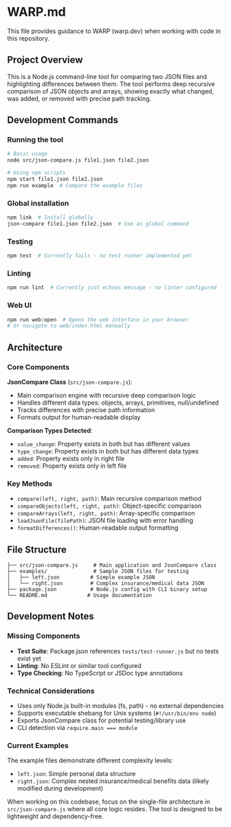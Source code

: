 # WARP.md

This file provides guidance to WARP (warp.dev) when working with code in this repository.

## Project Overview

This is a Node.js command-line tool for comparing two JSON files and highlighting differences between them. The tool performs deep recursive comparison of JSON objects and arrays, showing exactly what changed, was added, or removed with precise path tracking.

## Development Commands

### Running the tool
```bash
# Basic usage
node src/json-compare.js file1.json file2.json

# Using npm scripts
npm start file1.json file2.json
npm run example  # Compare the example files
```

### Global installation
```bash
npm link  # Install globally
json-compare file1.json file2.json  # Use as global command
```

### Testing
```bash
npm test  # Currently fails - no test runner implemented yet
```

### Linting
```bash
npm run lint  # Currently just echoes message - no linter configured
```

### Web UI
```bash
npm run web:open  # Opens the web interface in your browser
# Or navigate to web/index.html manually
```

## Architecture

### Core Components

**JsonCompare Class** (`src/json-compare.js`):
- Main comparison engine with recursive deep comparison logic
- Handles different data types: objects, arrays, primitives, null/undefined
- Tracks differences with precise path information
- Formats output for human-readable display

**Comparison Types Detected**:
- `value_change`: Property exists in both but has different values
- `type_change`: Property exists in both but has different data types
- `added`: Property exists only in right file  
- `removed`: Property exists only in left file

### Key Methods

- `compare(left, right, path)`: Main recursive comparison method
- `compareObjects(left, right, path)`: Object-specific comparison
- `compareArrays(left, right, path)`: Array-specific comparison  
- `loadJsonFile(filePath)`: JSON file loading with error handling
- `formatDifferences()`: Human-readable output formatting

## File Structure

```
├── src/json-compare.js     # Main application and JsonCompare class
├── examples/               # Sample JSON files for testing
│   ├── left.json          # Simple example JSON
│   └── right.json         # Complex insurance/medical data JSON
├── package.json           # Node.js config with CLI binary setup
└── README.md             # Usage documentation
```

## Development Notes

### Missing Components
- **Test Suite**: Package.json references `tests/test-runner.js` but no tests exist yet
- **Linting**: No ESLint or similar tool configured
- **Type Checking**: No TypeScript or JSDoc type annotations

### Technical Considerations
- Uses only Node.js built-in modules (fs, path) - no external dependencies
- Supports executable shebang for Unix systems (`#!/usr/bin/env node`)
- Exports JsonCompare class for potential testing/library use
- CLI detection via `require.main === module`

### Current Examples
The example files demonstrate different complexity levels:
- `left.json`: Simple personal data structure
- `right.json`: Complex nested insurance/medical benefits data (likely modified during development)

When working on this codebase, focus on the single-file architecture in `src/json-compare.js` where all core logic resides. The tool is designed to be lightweight and dependency-free.
